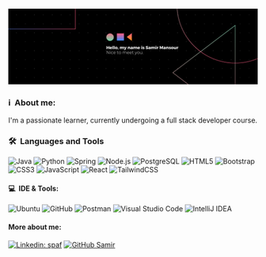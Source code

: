  ![Samir Mansour](https://github.com/smyrmnsr/smyrmnsr/blob/main/Black%20Technology%20LinkedIn%20Banner.png)

### ℹ️ &nbsp;About me:

I'm a passionate learner, currently undergoing a full stack developer course.

### 🛠 &nbsp;Languages and Tools

<!-- ![Flask](https://img.shields.io/badge/-Flask-05122A?style=flat&logo=flask) -->
![Java](https://img.shields.io/badge/-Java-05122A?style=flat&logo=java&logoColor=FFA518)
![Python](https://img.shields.io/badge/-Python-05122A?style=flat&logo=python&logoColor=blue)
![Spring](https://img.shields.io/badge/-Spring-05122A?style=flat&logo=spring)
![Node.js](https://img.shields.io/badge/-Node.js-05122A?style=flat&logo=node.js&logoColor=green)
![PostgreSQL](https://img.shields.io/badge/-PostgreSQL-05122A?style=flat&logo=postgresql)
![HTML5](https://img.shields.io/badge/-HTML5-05122A?style=flat&logo=html5&logoColor=white)
![Bootstrap](https://img.shields.io/badge/-Bootstrap-05122A?style=flat&logo=bootstrap)
![CSS3](https://img.shields.io/badge/-CSS-05122A?style=flat&logo=css3)
![JavaScript](https://img.shields.io/badge/-JavaScript-05122A?style=flat&logo=javascript)
![React](https://img.shields.io/badge/-React-05122A?style=flat&logo=react)
![TailwindCSS](https://img.shields.io/badge/-TailwindCSS-05122A?style=flat&logo=tailwind-css)

#### 💻 &nbsp;IDE & Tools: 
![Ubuntu](https://img.shields.io/badge/-Ubuntu-05122A?style=flat-square&logo=ubuntu)
![GitHub](https://img.shields.io/badge/-GitHub-05122A?style=flat-square&logo=github)
![Postman](https://img.shields.io/badge/-Postman-05122A?style=flat-square&logo=postman)
![Visual Studio Code](https://img.shields.io/badge/-Visual%20Studio%20Code-05122A.svg?style=flat&logo=visual-studio-code&logoColor=blue)
![IntelliJ IDEA](https://img.shields.io/badge/IntelliJIDEA-05122A.svg?style=flat&logo=intellij-idea&logoColor=white)

#### More about me: 
[![Linkedin: spaf](https://img.shields.io/badge/-samir-05122A?style=flat-square&logo=Linkedin&logoColor=blue&link=https://www.linkedin.com/in/samir-mansour-47132a215/)](https://www.linkedin.com/in/samir-mansour-47132a215/)
[![GitHub Samir](https://img.shields.io/github/smyrmnsr?label=follow&style=social)](https://github.com/smyrmnsr)
